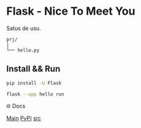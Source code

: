 # Flask - Nice To Meet You

Satus de usu.


```plaintext
prj/
│
└── hello.py
```

## Install && Run

```bash
pip install -U Flask
```

```bash
flask --app hello run
```


🌐 Docs

[Main](https://flask.palletsprojects.com/en/3.0.x/)
[PyPI](https://pypi.org/project/Flask/)
[src](https://github.com/pallets/flask/)
